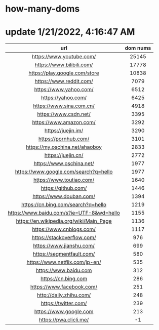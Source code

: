 # how-many-doms

# update 1/21/2022, 4:16:47 AM

url | dom nums
:-: | :-:
https://www.youtube.com/ | 25145
https://www.bilibili.com/ | 17778
https://play.google.com/store | 10838
https://www.reddit.com/ | 7079
https://www.yahoo.com/ | 6512
https://yahoo.com/ | 6425
https://www.sina.com.cn/ | 4918
https://www.csdn.net/ | 3395
https://www.amazon.com/ | 3292
https://juejin.im/ | 3290
https://pornhub.com/ | 3101
https://my.oschina.net/ahaoboy | 2833
https://juejin.cn/ | 2772
https://www.oschina.net/ | 1977
https://www.google.com/search?q=hello | 1977
https://www.toutiao.com/ | 1640
https://github.com/ | 1446
https://www.douban.com/ | 1394
https://cn.bing.com/search?q=hello | 1219
https://www.baidu.com/s?ie=UTF-8&wd=hello | 1155
https://en.wikipedia.org/wiki/Main_Page | 1136
https://www.cnblogs.com/ | 1117
https://stackoverflow.com/ | 976
https://www.jianshu.com/ | 699
https://segmentfault.com/ | 580
https://www.netflix.com/jp-en/ | 535
https://www.baidu.com | 312
https://cn.bing.com | 286
https://www.facebook.com/ | 251
http://daily.zhihu.com/ | 248
https://twitter.com/ | 239
https://www.google.com | 213
https://pwa.clicli.me/ | -1
